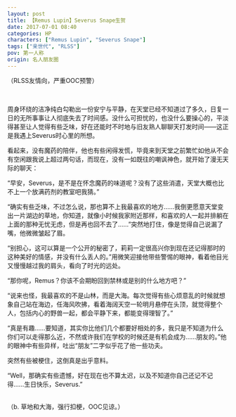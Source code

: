 ```yaml
---
layout: post
title: 【Remus Lupin】Severus Snape生贺
date: 2017-07-01 08:40
categories: HP
characters: ["Remus Lupin", "Severus Snape"]
tags: ["亲世代", "RLSS"]
pov: 第一人称
origin: 名人朋友圈
---
```


（RLSS友情向，严重OOC预警）

<br>

周身环绕的洁净纯白勾勒出一份安宁与平静，在天堂已经不知道过了多久，日复一日的无所事事让人彻底失去了时间感。没什么可担忧的，也没什么要操心的，平淡得甚至让人觉得有些乏味，好在还能时不时地与旧友熟人聊聊天打发时间——这正是我遇上Severus时心里的所想。

看起来，没有魔药的陪伴，他也有些闲得发慌，毕竟来到天堂之前繁忙如他从不会有空闲跟我说上超过两句话，而现在，没有一如既往的嘲讽神色，就开始了漫无天际的聊天：

“早安，Severus，是不是在怀念魔药的味道呢？没有了这些消遣，天堂大概也比不上一个放满药剂的教室吧我猜。”

“确实有些乏味，不过怎么说，那也算不上我最喜欢的地方……我倒更愿意天堂变出一片湖边的草地，你知道，就像小时候我家附近那样，和喜欢的人一起并排躺在上面的那种无忧无虑，但是再也回不去了……”突然地打住，像是觉得自己说漏了嘴，他微微皱起了眉。

“别担心，这可以算是一个公开的秘密了，莉莉一定很高兴你到现在还记得那时的这种美好的情感，并没有什么丢人的。”用微笑迎接他带些警惕的眼神，看着他目光又慢慢越过我的肩头，看向了时光的远处。

“那你呢，Remus？你该不会期盼回到禁林或是别的什么地方吧？”

“说来也怪，我最喜欢的不是山林，而是大海。每次觉得有些心烦意乱的时候就想象自己站在海边，任海风吹拂，看着海阔天空一轮明月悬停在头顶，就觉得整个人，包括内心的野兽一起，都会平静下来，都能变得理智了。”

“真是有趣……要知道，其实你比他们几个都要好相处的多，我只是不知道为什么你们可以走得那么近，不然或许我们在学校的时候还是有机会成为……朋友的。”他的眼神中有些异样，吐出“朋友”二字似乎花了他一些功夫。

突然有些被梗住，这倒真是出乎意料。

“Well，那确实有些遗憾，好在现在也不算太迟，以及不知道你自己还记不记得……生日快乐，Severus.”

<br>
（b. 草地和大海，强行扣梗，OOC见谅。）
